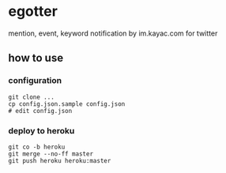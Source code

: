 # egotter

mention, event, keyword notification by im.kayac.com for twitter

## how to use

### configuration

```
git clone ...
cp config.json.sample config.json
# edit config.json
```

### deploy to heroku

```
git co -b heroku
git merge --no-ff master
git push heroku heroku:master
```
